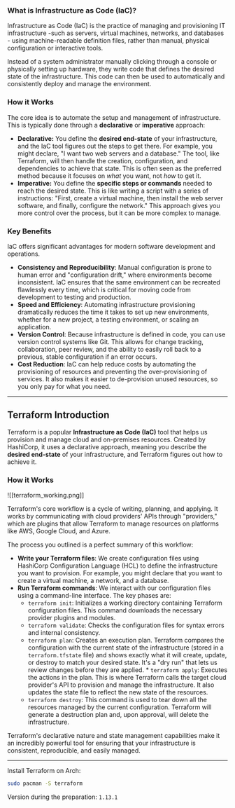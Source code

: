 ### What is Infrastructure as Code (IaC)?

Infrastructure as Code (IaC) is the practice of managing and provisioning IT infrastructure -such as servers, virtual machines, networks, and databases - using machine-readable definition files, rather than manual, physical configuration or interactive tools. 

Instead of a system administrator manually clicking through a console or physically setting up hardware, they write code that defines the desired state of the infrastructure. This code can then be used to automatically and consistently deploy and manage the environment.

### How it Works

The core idea is to automate the setup and management of infrastructure. This is typically done through a **declarative** or **imperative** approach:

- **Declarative:** You define the **desired end-state** of your infrastructure, and the IaC tool figures out the steps to get there. For example, you might declare, "I want two web servers and a database." The tool, like Terraform, will then handle the creation, configuration, and dependencies to achieve that state. This is often seen as the preferred method because it focuses on _what_ you want, not _how_ to get it.
- **Imperative:** You define the **specific steps or commands** needed to reach the desired state. This is like writing a script with a series of instructions: "First, create a virtual machine, then install the web server software, and finally, configure the network." This approach gives you more control over the process, but it can be more complex to manage.

### Key Benefits

IaC offers significant advantages for modern software development and operations.

- **Consistency and Reproducibility**: Manual configuration is prone to human error and "configuration drift," where environments become inconsistent. IaC ensures that the same environment can be recreated flawlessly every time, which is critical for moving code from development to testing and production.
- **Speed and Efficiency**: Automating infrastructure provisioning dramatically reduces the time it takes to set up new environments, whether for a new project, a testing environment, or scaling an application.
- **Version Control**: Because infrastructure is defined in code, you can use version control systems like Git. This allows for change tracking, collaboration, peer review, and the ability to easily roll back to a previous, stable configuration if an error occurs.
- **Cost Reduction**: IaC can help reduce costs by automating the provisioning of resources and preventing the over-provisioning of services. It also makes it easier to de-provision unused resources, so you only pay for what you need.

---
## Terraform Introduction

Terraform is a popular **Infrastructure as Code (IaC)** tool that helps us provision and manage cloud and on-premises resources. Created by HashiCorp, it uses a declarative approach, meaning you describe the **desired end-state** of your infrastructure, and Terraform figures out how to achieve it.

### How it Works

![[terraform_working.png]]

Terraform's core workflow is a cycle of writing, planning, and applying. It works by communicating with cloud providers' APIs through "providers," which are plugins that allow Terraform to manage resources on platforms like AWS, Google Cloud, and Azure.

The process you outlined is a perfect summary of this workflow:

- **Write your Terraform files**: We create configuration files using HashiCorp Configuration Language (HCL) to define the infrastructure you want to provision. For example, you might declare that you want to create a virtual machine, a network, and a database.
- **Run Terraform commands**: We interact with our configuration files using a command-line interface. The key phases are:
    - `terraform init`: Initializes a working directory containing Terraform configuration files. This command downloads the necessary provider plugins and modules.
    - `terraform validate`: Checks the configuration files for syntax errors and internal consistency.
    - `terraform plan`: Creates an execution plan. Terraform compares the configuration with the current state of the infrastructure (stored in a `terraform.tfstate` file) and shows exactly what it will create, update, or destroy to match your desired state. It's a "dry run" that lets us review changes before they are applied. * `terraform apply`: Executes the actions in the plan. This is where Terraform calls the target cloud provider's API to provision and manage the infrastructure. It also updates the state file to reflect the new state of the resources.
    - `terraform destroy`: This command is used to tear down all the resources managed by the current configuration. Terraform will generate a destruction plan and, upon approval, will delete the infrastructure.

Terraform's declarative nature and state management capabilities make it an incredibly powerful tool for ensuring that your infrastructure is consistent, reproducible, and easily managed.

---

Install Terraform on Arch:

```zsh
sudo pacman -S terraform
```

Version during the preparation: `1.13.1`